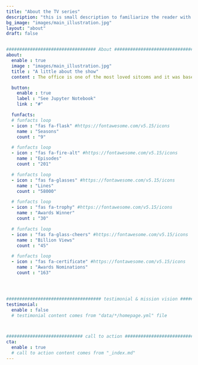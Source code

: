 ```yaml
---
title: "About the TV series"
description: "this is small description to familiarize the reader with the series"
bg_image: "images/main_illustration.jpg"
layout: "about"
draft: false


################################## About #####################################
about:
  enable : true
  image : "images/main_illustration.jpg"
  title : "A little about the show"
  content : The office is one of the most loved sitcoms and it was based on a british show with the same name. Furtheremore, it was the most streamed TV series of 2020 with a total number of 45 billion views. The show has more than 58.000 lines, 9000 scenes all of which are spanning over a total of 200 episodes and 9 seasons. In 2020 alone, viewers spent over 57billion minutes whatching it. 

  button:
    enable : true
    label : "See Jupyter Notebook"
    link : "#"

  funfacts:
  # funfacts loop
  - icon : "fas fa-flask" #https://fontawesome.com/v5.15/icons
    name : "Seasons"
    count : "9"

  # funfacts loop
  - icon : "fas fa-fire-alt" #https://fontawesome.com/v5.15/icons
    name : "Episodes"
    count : "201"

  # funfacts loop
  - icon : "fas fa-glasses" #https://fontawesome.com/v5.15/icons
    name : "Lines"
    count : "58000"

  # funfacts loop
  - icon : "fas fa-trophy" #https://fontawesome.com/v5.15/icons
    name : "Awards Winner"
    count : "30"

  # funfacts loop
  - icon : "fas fa-glass-cheers" #https://fontawesome.com/v5.15/icons
    name : "Billion Views"
    count : "45"

  # funfacts loop
  - icon : "fas fa-certificate" #https://fontawesome.com/v5.15/icons
    name : "Awards Nominations"
    count : "163"




#################################### testimonial & mission vision #######################################
testimonial:
  enable : false
  # testimonial content comes from "data/*/homepage.yml" file



############################# call to action #################################
cta:
  enable : true
  # call to action content comes from "_index.md"
---
```

